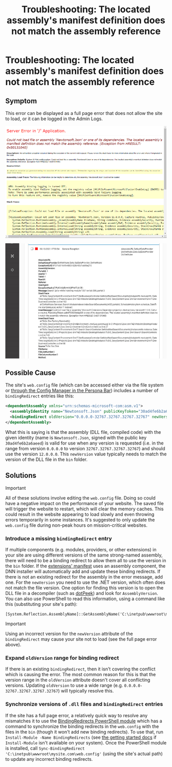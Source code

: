 ﻿---
uid: ts-located-assemblys-manifest-definition-does-not-match-assembly-reference
locale: en
title: "Troubleshooting: The located assembly's manifest definition does not match the assembly reference"
dnnversion: 04.00.00
related-topics: ts-missing-persona-bar
---

# Troubleshooting: The located assembly's manifest definition does not match the assembly reference

## Symptom  

This error can be displayed as a full page error that does not allow the site to load, or it can be logged in the Admin Logs.

![Full screen error](/images/scr-binding-redirect-ysod.png)

![Admin Logs error](/images/scr-binding-redirect-admin-logs.png)


## Possible Cause

The site's `web.config` file (which can be accessed either via the file system or [through the Config Manager in the Persona Bar](xref:access-web-config)) includes a number of `bindingRedirect` entries like this:</p>

```xml
<dependentAssembly xmlns="urn:schemas-microsoft-com:asm.v1">
  <assemblyIdentity name="Newtonsoft.Json" publicKeyToken="30ad4fe6b2a6aeed" />
  <bindingRedirect oldVersion="0.0.0.0-32767.32767.32767.32767" newVersion="12.0.0.0" />
</dependentAssembly>
```

What this is saying is that the assembly (DLL file, compiled code) with the given identity (name is `Newtonsoft.Json`, signed with the public key `30ad4fe6b2a6aeed`) is valid for use when any version is requested (i.e. in the range from version `0.0.0.0` to version `32767.32767.32767.32767`) and should use the version `12.0.0.0`. This `newVersion` value typically needs to match the version of the DLL file in the `bin` folder.

## Solutions

> [!IMPORTANT]
> All of these solutions involve editing the `web.config` file. Doing so could have a negative impact on the performance of your website.  The saved file will trigger the website to restart, which will clear the memory caches. This could result in the website appearing to load slowly and even throwing errors temporarily in some instances.  It's suggested to only update the `web.config` file during non-peak hours on mission-critical websites.

### Introduce a missing `bindingRedirect` entry

If multiple components (e.g. modules, providers, or other extensions) in your site are using different versions of the same strong-named assembly, there will need to be a binding redirect to allow them all to use the version in the `bin` folder. If the [extensions' manifest](xref:dnn-manifest-schema) uses an assembly component, the DNN installer will automatically add and update these binding redirects. If there is not an existing redirect for the assembly in the error message, add one. For the `newVersion` you need to use the .NET version, which often does not match the file version. One option for finding this version is to open the DLL file in a decompiler (such as [dotPeek](https://www.jetbrains.com/decompiler/)) and look for `AssemblyVersion`. You can also use PowerShell to read this information, using a command like this (substituting your site's path):

```pwsh
[System.Reflection.AssemblyName]::GetAssemblyName('C:\inetpub\wwwroot\mysite.com\bin\Newtonsoft.Json.dll').Version.ToString()
```

> [!IMPORTANT]
> Using an incorrect version for the `newVersion` attribute of the `bindingRedirect` may cause your site not to load (see the full page error above).

### Expand `oldVersion` range for binding redirect

If there is an existing `bindingRedirect`, then it isn't covering the conflict which is causing the error. The most common reason for this is that the version range in the `oldVersion` attribute doesn't cover all conflicting versions. Updating `oldVersion` to use a wide range (e.g. `0.0.0.0-32767.32767.32767.32767`) will typically resolve this.

### Synchronize versions of `.dll` files and `bindingRedirect` entries

If the site has a full page error, a relatively quick way to resolve any mismatches it to use the [BindingRedirects PowerShell module](https://www.powershellgallery.com/packages/BindingRedirects) which has a command to synchronize the binding redirects in the `web.config` with the files in the `bin` (though it won't add new binding redirects). To use that, run `Install-Module -Name BindingRedirects` (see <a href="https://docs.microsoft.com/en-us/powershell/scripting/gallery/installing-psget">the getting started docs</a> if `Install-Module` isn't available on your system). Once the PowerShell module is installed, call `Sync-BindingRedirect 'C:\inetpub\wwwroot\mysite.com\web.config'` (using the site's actual path) to update any incorrect binding redirects.
